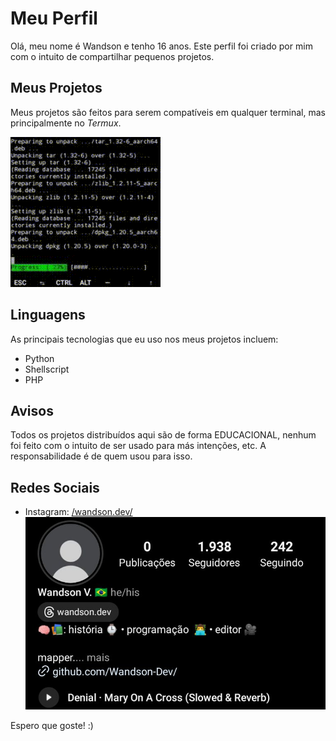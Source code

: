 # Meu Perfil

Olá, meu nome é Wandson e tenho 16 anos. Este perfil foi criado por mim com o intuito de compartilhar pequenos projetos.

## Meus Projetos

Meus projetos são feitos para serem compatíveis em qualquer terminal, mas principalmente no *Termux*.

![GIF do Termux](https://raw.githubusercontent.com/Wandson-Dev/Wandson-Dev/main/termux-gif.gif)

## Linguagens

As principais tecnologias que eu uso nos meus projetos incluem:

- Python
- Shellscript
- PHP

## Avisos

Todos os projetos distribuídos aqui são de forma EDUCACIONAL, nenhum foi feito com o intuito de ser usado para más intenções, etc. A responsabilidade é de quem usou para isso.

## Redes Sociais

- Instagram: [/wandson.dev/](https://www.instagram.com/wandson.dev/)
![Minha Foto](https://raw.githubusercontent.com/Wandson-Dev/Wandson-Dev/main/IMG_20231102_203916.jpg)

Espero que goste! :)
